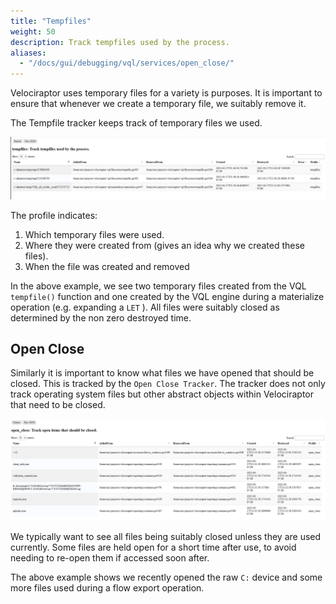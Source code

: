 ```yaml
---
title: "Tempfiles"
weight: 50
description: Track tempfiles used by the process.
aliases:
  - "/docs/gui/debugging/vql/services/open_close/"
---
```


Velociraptor uses temporary files for a variety is purposes. It is
important to ensure that whenever we create a temporary file, we
suitably remove it.

The Tempfile tracker keeps track of temporary files we used.

![Temporary file profile](tempfiles.png)

The profile indicates:

1. Which temporary files were used.
2. Where they were created from (gives an idea why we created these files).
3. When the file was created and removed

In the above example, we see two temporary files created from the VQL
`tempfile()` function and one created by the VQL engine during a
materialize operation (e.g. expanding a `LET` ). All files were
suitably closed as determined by the non zero destroyed time.


## Open Close

Similarly it is important to know what files we have opened that
should be closed. This is tracked by the `Open Close Tracker`. The
tracker does not only track operating system files but other abstract
objects within Velociraptor that need to be closed.

![Open Closed profile](openclosed.png)

We typically want to see all files being suitably closed unless they
are used currently. Some files are held open for a short time after
use, to avoid needing to re-open them if accessed soon after.

The above example shows we recently opened the raw `C:` device and
some more files used during a flow export operation.
